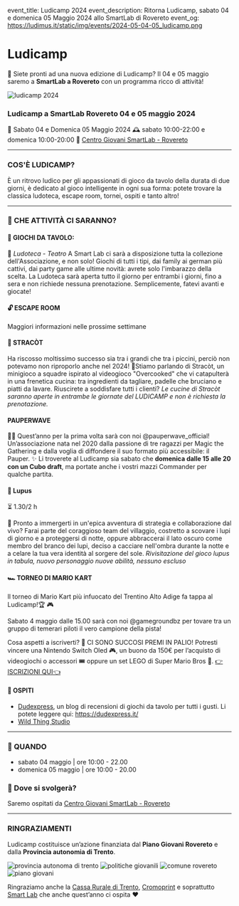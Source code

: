 event_title: Ludicamp 2024
event_description: Ritorna Ludicamp, sabato 04 e domenica 05 Maggio 2024 allo SmartLab di Rovereto 
event_og: https://ludimus.it/static/img/events/2024-05-04-05_ludicamp.png

# Ludicamp

🤩 Siete pronti ad una nuova edizione di Ludicamp? Il 04 e 05 maggio saremo a **SmartLab a Rovereto** con un programma ricco di attività!

![ludicamp 2024](https://ludimus.it/static/img/events/2024-05-04-05_ludicamp.png)

### Ludicamp a SmartLab Rovereto 04 e 05 maggio 2024
📅 Sabato 04 e Domenica 05 Maggio 2024
🕰 sabato 10:00-22:00 e domenica 10:00-20:00
📍  [Centro Giovani SmartLab - Rovereto](http://bit.ly/SmartLabMaps)

---

### COS'È LUDICAMP?
È un ritrovo ludico per gli appassionati di gioco da tavolo della durata di due giorni, è dedicato al gioco intelligente in ogni sua forma: potete trovare la classica ludoteca, escape room, tornei, ospiti e tanto altro!

---

### 🎲 CHE ATTIVITÀ CI SARANNO?

#### 🎲 GIOCHI DA TAVOLO:
📍 _Ludoteca - Teatro_
A Smart Lab ci sarà a disposizione tutta la collezione dell'Associazione, e non solo! Giochi di tutti i tipi, dai family ai german più cattivi, dai party game alle ultime novità: avrete solo l'imbarazzo della scelta. La Ludoteca sarà aperta tutto il giorno per entrambi i giorni, fino a sera e non richiede nessuna prenotazione. Semplicemente, fatevi avanti e giocate!

#### 🔓 ESCAPE ROOM
<!-- 📍 _Ritrovo all'InfoPoint ed escape room nelle sale al piano inferiore_ -->
Maggiori informazioni nelle prossime settimane

#### 🍳 STRACÒT
Ha riscosso moltissimo successo sia tra i grandi che tra i piccini, perciò non potevamo non riproporlo anche nel 2024! 
🍳Stiamo parlando di Stracòt, un minigioco a squadre ispirato al videogioco "Overcooked" che vi catapulterà in una frenetica cucina: tra ingredienti da tagliare, padelle che bruciano e piatti da lavare. Riuscirete a soddisfare tutti i clienti?
_Le cucine di Stracòt saranno aperte in entrambe le giornate del LUDICAMP e non è richiesta la prenotazione._

#### PAUPERWAVE

🧙‍♂️ Quest’anno per la prima volta sarà con noi @pauperwave_official! Un’associazione nata nel 2020 dalla passione di tre ragazzi per Magic the Gathering e dalla voglia di diffondere il suo formato più accessibile: il Pauper.
✨ Li troverete al Ludicamp sia sabato che **domenica dalle 15 alle 20 con un Cubo draft**, ma portate anche i vostri mazzi Commander per qualche partita.


#### 🐺 Lupus

⏳ 1.30/2 h

🏰 Pronto a immergerti in un'epica avventura di strategia e collaborazione dal vivo?
Farai parte del coraggioso team del villaggio, costretto a scovare i lupi di giorno e a proteggersi di notte, oppure abbraccerai il lato oscuro come membro del branco dei lupi, deciso a cacciare nell'ombra durante la notte e a celare la tua vera identità al sorgere del sole.
_Rivisitazione del gioco lupus in tabula, nuovo personaggio nuove abilità, nessuno escluso_


#### 🏎️ TORNEO DI MARIO KART

Il torneo di Mario Kart più infuocato del Trentino Alto Adige fa tappa al Ludicamp!🏆 🎮

Sabato 4 maggio dalle 15.00 sarà con noi @gamegroundbz per tovare tra un gruppo di temerari piloti il vero campione della pista!

Cosa aspetti a iscriverti? 🤔
CI SONO SUCCOSI PREMI IN PALIO! Potresti vincere una Nintendo Switch Oled 🎮, un buono da 150€ per l’acquisto di videogiochi o accessori 🎟️ oppure un set LEGO di Super Mario Bros 🍄.
[👉ISCRIZIONI QUI👈](https://www.gameground.it/tornei/)

<!-- #### ♻️ MERCATINO
📍 _Info Point_
Avete dei giochi che non giocate più spesso? Volete vendere i vostri giochi usati e non sapete dove andare? Volete cercare delle buone occasioni senza spulciare mercatini online tutto il giorno? Allora venite a Ludicamp e portateli a far vedere nella nostra area dedicata al mercatino! -->

#### 👥 OSPITI
- [Dudexpress](https://dudexpress.it/), un blog di recensioni di giochi da tavolo per tutti i gusti. Li potete leggere qui: https://dudexpress.it/
- [Wild Thing Studio](https://linktr.ee/WildThingStudio)

---

### 📅 QUANDO

- sabato 04 maggio | ore 10:00 - 22.00
- domenica 05 maggio | ore 10:00 - 20.00

### 📌 Dove si svolgerà?
Saremo ospitati da [Centro Giovani SmartLab - Rovereto](http://bit.ly/SmartLabMaps)

---

### RINGRAZIAMENTI

Ludicamp costituisce un’azione finanziata dal **Piano Giovani Rovereto** e dalla **Provincia autonomia di Trento**.

![provincia autonoma di trento](https://ludimus.it/static/img/ludicamp/2024/provincia-autonoma-di-trento.jpg)
![politiche giovanili](https://ludimus.it/static/img/ludicamp/2024/politiche-giovanili.jpg)
![comune rovereto](https://ludimus.it/static/img/ludicamp/2024/comune-rovereto.jpg)
![piano giovani](https://ludimus.it/static/img/ludicamp/2024/piano-giovani.tif)


Ringraziamo anche la [Cassa Rurale di Trento](https://www.bancapts.it/), [Cromoprint](https://www.cromoprinttrento.com/) e soprattutto [Smart Lab](https://www.cooperativasmart.it/) che anche quest’anno ci ospita ❤️
